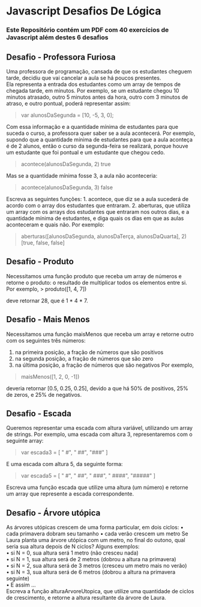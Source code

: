 # Javascript Desafios De Lógica

### Este Repositório contém um PDF com 40 exercícios de Javascript além destes 6 desafios

## Desafio - Professora Furiosa
Uma professora de programação, cansada de que os estudantes cheguem tarde, decidiu que vai cancelar a aula se há poucos presentes.  
Ela representa a entrada dos estudantes como um array de tempos de chegada tarde, em minutos. Por exemplo, se um estudante chegou 10 minutos atrasado, outro 5 minutos antes da hora, outro com 3 minutos de atraso, e outro pontual, poderá representar assim:
> var alunosDaSegunda = [10, -5, 3, 0];

Com essa informação e a quantidade mínima de estudantes para que suceda o curso, a professora quer saber se a aula acontecerá. Por exemplo, supondo que a quantidade mínima de estudantes para que a aula aconteça é de 2 alunos, então o curso da segunda-feira se realizará, porque houve um estudante que foi pontual e um estudante que chegou cedo.  
>acontece(alunosDaSegunda, 2) true

Mas se a quantidade mínima fosse 3, a aula não aconteceria:  
> acontece(alunosDaSegunda, 3) false

Escreva as seguintes funções:   1. acontece, que diz se a aula sucederá de acordo com o array dos estudantes que entraram.   2. aberturas, que utiliza um array com os arrays dos estudantes que entraram nos outros dias, e a quantidade mínima de estudantes, e diga quais os dias em que as aulas aconteceram e quais não. Por exemplo:  
> aberturas([alunosDaSegunda, alunosDaTerça, alunosDaQuarta], 2)
[true, false, false]

## Desafio - Produto
Necessitamos uma função produto que receba um array de números e retorne o produto: o resultado de multiplicar todos os elementos entre si.
Por exemplo, > produto([1, 4, 7]) 

deve retornar 28, que é 1 * 4 * 7.

## Desafio - Mais Menos
Necessitamos uma função maisMenos que receba um array e retorne outro com os seguintes três números:
1.	na primeira posição, a fração de números que são positivos
2.	na segunda posição, a fração de números que são zero
3.	na última posição, a fração de números que são negativos
Por exemplo, 
> maisMenos([1, 2, 0, -1])

deveria retornar [0.5, 0.25, 0.25], devido a que há 50% de positivos, 25% de zeros, e 25% de negativos.

## Desafio - Escada
Queremos representar uma escada com altura variável, utilizando um array de strings.
Por exemplo, uma escada com altura 3, representaremos com o seguinte array:
> var escada3 = [
 "  #",
 " ##",
 "###"
]

E uma escada com altura 5, da seguinte forma:
> var escada5 = [
 "    #",
 "   ##",
 "  ###",
 " ####",
 "#####"
]

Escreva uma função escada que utilize uma altura (um número) e retorne um array que represente a escada correspondente.

## Desafio - Árvore utópica
As árvores utópicas  crescem de uma forma particular, em dois ciclos:
•	cada primavera dobram seu tamanho
•	cada verão crescem um metro
Se Laura planta uma árvore utópica com um metro, no final do outono, qual seria sua altura depois de N ciclos?
Alguns exemplos:  
•	si N = 0, sua altura será 1 metro (não cresceu nada)  
•	si N = 1, sua altura será de 2 metros (dobrou a altura na primavera)  
•	si N = 2, sua altura será de 3 metros (cresceu um metro mais no verão)  
•	si N = 3, sua altura será de 6 metros (dobrou a altura na primavera seguinte)  
•	E assim ...  
Escreva a função alturaArvoreUtopica, que utilize uma quantidade de ciclos de crescimento, e retorne a altura resultante da árvore de Laura.
